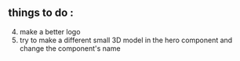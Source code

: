 
## things to do :
<!-- 1) add C,C++, Booststrap  and postman to tech  -->
<!-- 2) add a linkdin, github , email to the contact -[V] -->
<!-- 3) make all projects description in same length [c] -->
4) make a better logo 
5) try to make a different small 3D model in the hero component and change the component's name
<!-- 6) change between the udemy and the hit in the experience - [V] -->
<!-- 7) add another navLinks constants of projects -[V] -->
<!-- 8) fix errors on the devTools -[/V] -->
